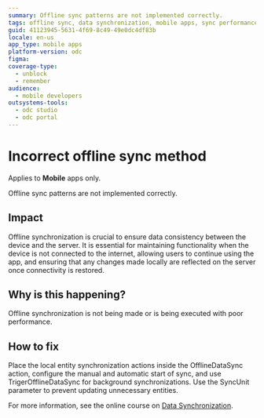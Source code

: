 ```yaml
---
summary: Offline sync patterns are not implemented correctly.
tags: offline sync, data synchronization, mobile apps, sync performance, troubleshooting
guid: 41123945-5631-4f69-8c49-49e0dc4df83b
locale: en-us
app_type: mobile apps
platform-version: odc
figma:
coverage-type:
  - unblock
  - remember
audience:
  - mobile developers
outsystems-tools:
  - odc studio
  - odc portal
---
```

# Incorrect offline sync method

<div class="info" markdown="1">

Applies to **Mobile** apps only.

</div>

Offline sync patterns are not implemented correctly.

## Impact 

Offline synchronization is crucial to ensure data consistency between the device and the server. It is essential for maintaining functionality when the device is not connected to the internet, allowing users to continue using the app, and ensuring that any changes made locally are reflected on the server once connectivity is restored.

## Why is this happening?

Offline synchronization is not being made or is being executed with poor performance.

## How to fix

Place the local entity synchronization actions inside the OfflineDataSync action, configure the manual and automatic start of sync, and use TrigerOfflineDataSync for background synchronizations. Use the SyncUnit parameter to prevent updating unnecessary entities.  

For more information, see the online course on [Data Synchronization](https://learn.outsystems.com/training/journeys/data-synchronization-668).
